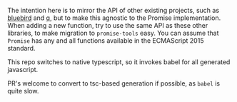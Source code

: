 The intention here is to mirror the API of other existing projects, such as
[bluebird](https://github.com/petkaantonov/bluebird) and [q](https://github.com/kriskowal/q), but to make this
agnostic to the Promise implementation.  When adding a new function, try to use the same API as these other libraries,
to make migration to `promise-tools` easy.  You can assume that `Promise` has any and all functions available
in the ECMAScript 2015 standard.

This repo switches to native typescript, so it invokes babel for all generated javascript.

PR's welcome to convert to tsc-based generation if possible, as `babel` is quite slow.